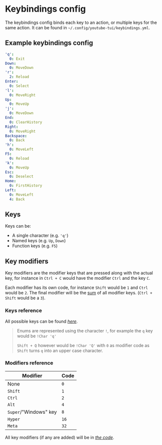 # Keybindings config

The keybindings config binds each key to an action, or multiple keys for the same action. It can be found in `~/.config/youtube-tui/keybindings.yml`.

## Example keybindings config

```yaml
'q':
  0: Exit
Down:
  0: MoveDown
'r':
  2: Reload
Enter:
  0: Select
'l':
  0: MoveRight
Up:
  0: MoveUp
'j':
  0: MoveDown
End:
  0: ClearHistory
Right:
  0: MoveRight
Backspace:
  0: Back
'h':
  0: MoveLeft
F5:
  0: Reload
'k':
  0: MoveUp
Esc:
  0: Deselect
Home:
  0: FirstHistory
Left:
  0: MoveLeft
  4: Back
```

## Keys

Keys can be:

- A single character (e.g. `'q'`)
- Named keys (e.g. `Up`, `Down`)
- Function keys (e.g. `F5`)

## Key modifiers

Key modifiers are the modifier keys that are pressed along with the actual key, for instance in `Ctrl + C` would have the modifier `Ctrl` and the key `C`.

Each modifier has its own code, for instance `Shift` would be `1` and `Ctrl` would be `2`. The final modifier will be the <u>sum</u> of all modifier keys. (`Ctrl + Shift` would be a `3`).

### Keys reference

All possible keys can be found <a href="https://docs.rs/crossterm/latest/crossterm/event/enum.KeyCode.html" target=_blank>*here*</a>.

> Enums are represented using the character `!`, for example the `q` key would be `!Char 'q'`
>
> `Shift + Q` however would be `!Char 'Q'` with `0` as modifier code as `Shift` turns `q` into an upper case character.

### Modifiers reference

|Modifier|Code|
|---|---|
|None|`0`|
|`Shift`|`1`|
|`Ctrl`|`2`|
|`Alt`|`4`|
|`Super`/"Windows" key|`8`|
|`Hyper`|`16`|
|`Meta`|`32`|

All key modifiers (if any are added) will be in <a href="https://docs.rs/crossterm/latest/crossterm/event/struct.KeyModifiers.html" target=_blank>*the code*</a>.
